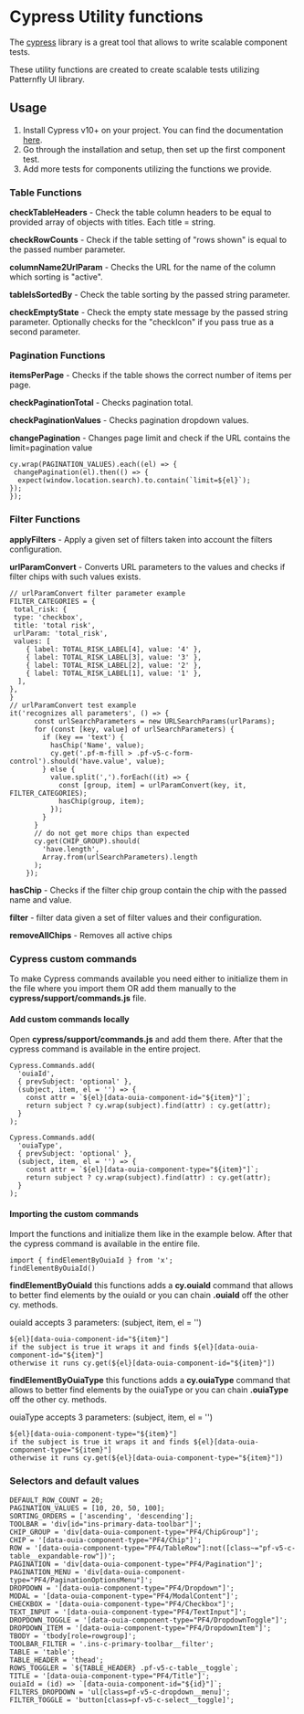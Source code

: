 # Cypress Utility functions

The [cypress](https://www.cypress.io/) library is a great tool that allows to write scalable component tests.

These utility functions are created to create scalable tests utilizing Patternfly UI library.

## Usage
1) Install Cypress v10+ on your project. You can find the documentation [here](https://docs.cypress.io/guides/component-testing/quickstart-react).
2) Go through the installation and setup, then set up the first component test.
3) Add more tests for components utilizing the functions we provide.

### Table Functions
**checkTableHeaders** - Check the table column headers to be equal to provided array of objects with titles. Each title = string.

**checkRowCounts** - Check if the table setting of "rows shown" is equal to the passed number parameter.

**columnName2UrlParam** - Checks the URL for the name of the column which sorting is "active".

**tableIsSortedBy** - Check the table sorting by the passed string parameter.

**checkEmptyState** - Check the empty state message by the passed string parameter.
Optionally checks for the "checkIcon" if you pass true as a second parameter.

### Pagination Functions
**itemsPerPage** - Checks if the table shows the correct number of items per page.

**checkPaginationTotal** - Checks pagination total.

**checkPaginationValues** - Checks pagination dropdown values.

**changePagination** - Changes page limit and check if the URL contains the limit=pagination value
```JS
cy.wrap(PAGINATION_VALUES).each((el) => {
 changePagination(el).then(() => {
  expect(window.location.search).to.contain(`limit=${el}`);
});
});
```

### Filter Functions
**applyFilters** - Apply a given set of filters taken into account the filters configuration.

**urlParamConvert** - Converts URL parameters to the values and checks if filter chips with such values exists.
```JS
// urlParamConvert filter parameter example
FILTER_CATEGORIES = {
 total_risk: {
 type: 'checkbox',
 title: 'total risk',
 urlParam: 'total_risk',
 values: [
    { label: TOTAL_RISK_LABEL[4], value: '4' },
    { label: TOTAL_RISK_LABEL[3], value: '3' },
    { label: TOTAL_RISK_LABEL[2], value: '2' },
    { label: TOTAL_RISK_LABEL[1], value: '1' },
  ],
},
}
// urlParamConvert test example
it('recognizes all parameters', () => {
      const urlSearchParameters = new URLSearchParams(urlParams);
      for (const [key, value] of urlSearchParameters) {
        if (key == 'text') {
          hasChip('Name', value);
          cy.get('.pf-m-fill > .pf-v5-c-form-control').should('have.value', value);
        } else {
          value.split(',').forEach((it) => {
            const [group, item] = urlParamConvert(key, it, FILTER_CATEGORIES);
            hasChip(group, item);
          });
        }
      }
      // do not get more chips than expected
      cy.get(CHIP_GROUP).should(
        'have.length',
        Array.from(urlSearchParameters).length
      );
    });
```

**hasChip** - Checks if the filter chip group contain the chip with the passed name and value.

**filter** - filter data given a set of filter values and their configuration.

**removeAllChips** - Removes all active chips

### Cypress custom commands
To make Cypress commands available you need either to initialize them in the file where you import them OR add them manually to the **cypress/support/commands.js** file.

#### Add custom commands locally
Open **cypress/support/commands.js** and add them there. After that the cypress command is available in the entire project.
```JS
Cypress.Commands.add(
  'ouiaId',
  { prevSubject: 'optional' },
  (subject, item, el = '') => {
    const attr = `${el}[data-ouia-component-id="${item}"]`;
    return subject ? cy.wrap(subject).find(attr) : cy.get(attr);
  }
);

Cypress.Commands.add(
  'ouiaType',
  { prevSubject: 'optional' },
  (subject, item, el = '') => {
    const attr = `${el}[data-ouia-component-type="${item}"]`;
    return subject ? cy.wrap(subject).find(attr) : cy.get(attr);
  }
);
```

#### Importing the custom commands
Import the functions and initialize them like in the example below.
After that the cypress command is available in the entire file.
```JS
import { findElementByOuiaId } from 'x';
findElementByOuiaId()
```
**findElementByOuiaId**
this functions adds a **cy.ouiaId** command that allows to better find elements by the ouiaId or you can chain **.ouiaId** off the other cy. methods.

ouiaId accepts 3 parameters: (subject, item, el = '')
```JS
${el}[data-ouia-component-id="${item}"]
if the subject is true it wraps it and finds ${el}[data-ouia-component-id="${item}"]
otherwise it runs cy.get(${el}[data-ouia-component-id="${item}"])
```
**findElementByOuiaType**
this functions adds a **cy.ouiaType** command that allows to better find elements by the ouiaType or you can chain **.ouiaType** off the other cy. methods.

ouiaType accepts 3 parameters: (subject, item, el = '')
```JS
${el}[data-ouia-component-type="${item}"]
if the subject is true it wraps it and finds ${el}[data-ouia-component-type="${item}"]
otherwise it runs cy.get(${el}[data-ouia-component-type="${item}"])
```

### Selectors and default values
```
DEFAULT_ROW_COUNT = 20;
PAGINATION_VALUES = [10, 20, 50, 100];
SORTING_ORDERS = ['ascending', 'descending'];
TOOLBAR = 'div[id="ins-primary-data-toolbar"]';
CHIP_GROUP = 'div[data-ouia-component-type="PF4/ChipGroup"]';
CHIP = '[data-ouia-component-type="PF4/Chip"]';
ROW = '[data-ouia-component-type="PF4/TableRow"]:not([class~="pf-v5-c-table__expandable-row"])';
PAGINATION = 'div[data-ouia-component-type="PF4/Pagination"]';
PAGINATION_MENU = 'div[data-ouia-component-type="PF4/PaginationOptionsMenu"]';
DROPDOWN = '[data-ouia-component-type="PF4/Dropdown"]';
MODAL = '[data-ouia-component-type="PF4/ModalContent"]';
CHECKBOX = '[data-ouia-component-type="PF4/Checkbox"]';
TEXT_INPUT = '[data-ouia-component-type="PF4/TextInput"]';
DROPDOWN_TOGGLE = '[data-ouia-component-type="PF4/DropdownToggle"]';
DROPDOWN_ITEM = '[data-ouia-component-type="PF4/DropdownItem"]';
TBODY = 'tbody[role=rowgroup]';
TOOLBAR_FILTER = '.ins-c-primary-toolbar__filter';
TABLE = 'table';
TABLE_HEADER = 'thead';
ROWS_TOGGLER = `${TABLE_HEADER} .pf-v5-c-table__toggle`;
TITLE = '[data-ouia-component-type="PF4/Title"]';
ouiaId = (id) => `[data-ouia-component-id="${id}"]`;
FILTERS_DROPDOWN = 'ul[class=pf-v5-c-dropdown__menu]';
FILTER_TOGGLE = 'button[class=pf-v5-c-select__toggle]';
```